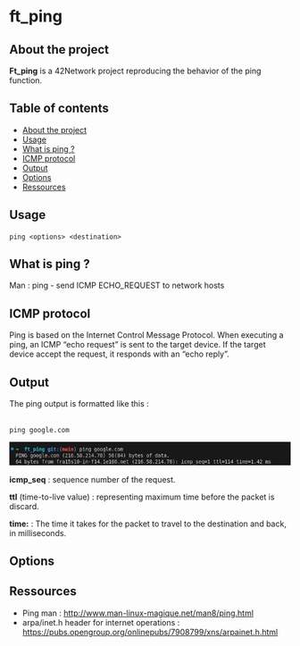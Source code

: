 # ft_ping

## About the project

**Ft_ping** is a 42Network project reproducing the behavior of the ping function.

## Table of contents

- [About the project](#about-the-project)
- [Usage](#usage)
- [What is ping ?](#what-is-ping-?)
- [ICMP protocol](#icmp-protocol)
- [Output](#output)
- [Options](#options)
- [Ressources](#ressources)

## Usage

```
ping <options> <destination>

```

## What is ping ?

Man :
ping - send ICMP ECHO_REQUEST to network hosts

## ICMP protocol

Ping is based on the Internet Control Message Protocol. When executing a ping, an ICMP “echo request” is sent to the target device. If the target device accept the request, it responds with an “echo reply”.

## Output

The ping output is formatted like this :

```

ping google.com

```

![ping_google_output](/readme_img/ping_google_output.png)

**icmp_seq** : sequence number of the request.

**ttl** (time-to-live value) : representing maximum time before the packet is discard.

**time:** : The time it takes for the packet to travel to the destination and back, in milliseconds.

## Options

## Ressources

- Ping man : http://www.man-linux-magique.net/man8/ping.html
- arpa/inet.h header for internet operations : https://pubs.opengroup.org/onlinepubs/7908799/xns/arpainet.h.html